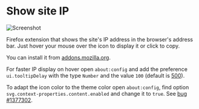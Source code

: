 # Show site IP

![Screenshot](https://addons.mozilla.org/user-media/previews/full/229/229056.png)

Firefox extension that shows the site's IP address in the browser's address bar. Just hover your mouse over the icon to display it or click to copy.

You can install it from [addons.mozilla.org](https://addons.mozilla.org/firefox/addon/show-site-ip/).

For faster IP display on hover open `about:config` and add the preference `ui.tooltipDelay` with the type `Number` and the value `100` (default is [500](https://developer.mozilla.org/en-US/docs/Mozilla/Preferences/Preference_reference/ui.tooltipDelay)).

To adapt the icon color to the theme color open `about:config`, find option `svg.context-properties.content.enabled` and change it to `true`. See [bug #1377302](https://bugzilla.mozilla.org/show_bug.cgi?id=1377302).
